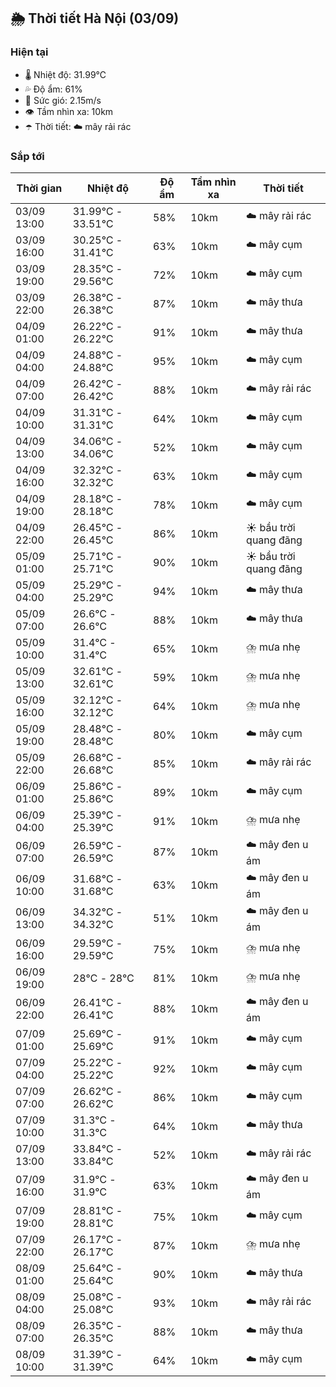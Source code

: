 ## 🌦️ Thời tiết Hà Nội (03/09)

### Hiện tại

- 🌡️ Nhiệt độ: 31.99℃
- 💦 Độ ẩm: 61%
- 💨 Sức gió: 2.15m/s
- 👁️ Tầm nhìn xa: 10km
- ☂️ Thời tiết: ☁️ mây rải rác

### Sắp tới

| Thời gian | Nhiệt độ | Độ ẩm | Tầm nhìn xa | Thời tiết |
| --- | --- | --- | --- | --- |
| 03/09 13:00 | 31.99℃ - 33.51℃ | 58% | 10km | ☁️ mây rải rác |
| 03/09 16:00 | 30.25℃ - 31.41℃ | 63% | 10km | ☁️ mây cụm |
| 03/09 19:00 | 28.35℃ - 29.56℃ | 72% | 10km | ☁️ mây cụm |
| 03/09 22:00 | 26.38℃ - 26.38℃ | 87% | 10km | ☁️ mây thưa |
| 04/09 01:00 | 26.22℃ - 26.22℃ | 91% | 10km | ☁️ mây thưa |
| 04/09 04:00 | 24.88℃ - 24.88℃ | 95% | 10km | ☁️ mây cụm |
| 04/09 07:00 | 26.42℃ - 26.42℃ | 88% | 10km | ☁️ mây rải rác |
| 04/09 10:00 | 31.31℃ - 31.31℃ | 64% | 10km | ☁️ mây cụm |
| 04/09 13:00 | 34.06℃ - 34.06℃ | 52% | 10km | ☁️ mây cụm |
| 04/09 16:00 | 32.32℃ - 32.32℃ | 63% | 10km | ☁️ mây cụm |
| 04/09 19:00 | 28.18℃ - 28.18℃ | 78% | 10km | ☁️ mây cụm |
| 04/09 22:00 | 26.45℃ - 26.45℃ | 86% | 10km | ☀️ bầu trời quang đãng |
| 05/09 01:00 | 25.71℃ - 25.71℃ | 90% | 10km | ☀️ bầu trời quang đãng |
| 05/09 04:00 | 25.29℃ - 25.29℃ | 94% | 10km | ☁️ mây thưa |
| 05/09 07:00 | 26.6℃ - 26.6℃ | 88% | 10km | ☁️ mây thưa |
| 05/09 10:00 | 31.4℃ - 31.4℃ | 65% | 10km | ⛈️ mưa nhẹ |
| 05/09 13:00 | 32.61℃ - 32.61℃ | 59% | 10km | ⛈️ mưa nhẹ |
| 05/09 16:00 | 32.12℃ - 32.12℃ | 64% | 10km | ⛈️ mưa nhẹ |
| 05/09 19:00 | 28.48℃ - 28.48℃ | 80% | 10km | ☁️ mây cụm |
| 05/09 22:00 | 26.68℃ - 26.68℃ | 85% | 10km | ☁️ mây rải rác |
| 06/09 01:00 | 25.86℃ - 25.86℃ | 89% | 10km | ☁️ mây cụm |
| 06/09 04:00 | 25.39℃ - 25.39℃ | 91% | 10km | ⛈️ mưa nhẹ |
| 06/09 07:00 | 26.59℃ - 26.59℃ | 87% | 10km | ☁️ mây đen u ám |
| 06/09 10:00 | 31.68℃ - 31.68℃ | 63% | 10km | ☁️ mây đen u ám |
| 06/09 13:00 | 34.32℃ - 34.32℃ | 51% | 10km | ☁️ mây đen u ám |
| 06/09 16:00 | 29.59℃ - 29.59℃ | 75% | 10km | ⛈️ mưa nhẹ |
| 06/09 19:00 | 28℃ - 28℃ | 81% | 10km | ⛈️ mưa nhẹ |
| 06/09 22:00 | 26.41℃ - 26.41℃ | 88% | 10km | ☁️ mây đen u ám |
| 07/09 01:00 | 25.69℃ - 25.69℃ | 91% | 10km | ☁️ mây cụm |
| 07/09 04:00 | 25.22℃ - 25.22℃ | 92% | 10km | ☁️ mây cụm |
| 07/09 07:00 | 26.62℃ - 26.62℃ | 86% | 10km | ☁️ mây cụm |
| 07/09 10:00 | 31.3℃ - 31.3℃ | 64% | 10km | ☁️ mây thưa |
| 07/09 13:00 | 33.84℃ - 33.84℃ | 52% | 10km | ☁️ mây rải rác |
| 07/09 16:00 | 31.9℃ - 31.9℃ | 63% | 10km | ☁️ mây đen u ám |
| 07/09 19:00 | 28.81℃ - 28.81℃ | 75% | 10km | ☁️ mây cụm |
| 07/09 22:00 | 26.17℃ - 26.17℃ | 87% | 10km | ⛈️ mưa nhẹ |
| 08/09 01:00 | 25.64℃ - 25.64℃ | 90% | 10km | ☁️ mây thưa |
| 08/09 04:00 | 25.08℃ - 25.08℃ | 93% | 10km | ☁️ mây rải rác |
| 08/09 07:00 | 26.35℃ - 26.35℃ | 88% | 10km | ☁️ mây thưa |
| 08/09 10:00 | 31.39℃ - 31.39℃ | 64% | 10km | ☁️ mây cụm |
